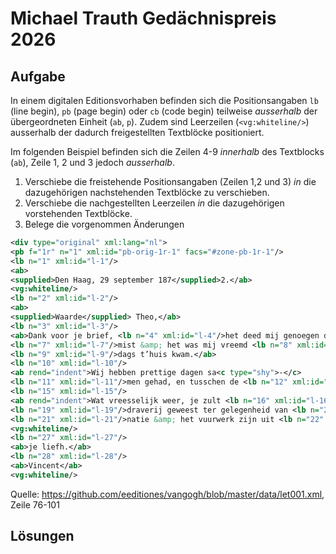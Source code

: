 # Michael Trauth Gedächnispreis 2026

## Aufgabe 

In einem digitalen Editionsvorhaben befinden sich die Positionsangaben `lb` (line begin), `pb` (page begin) oder `cb` (code begin) teilweise *ausserhalb* der übergeordneten Einheit (`ab`, `p`). 
Zudem sind Leerzeilen (`<vg:whiteline/>`) ausserhalb der dadurch freigestellten Textblöcke positioniert.


Im folgenden Beispiel befinden sich die Zeilen 4-9 *innerhalb* des Textblocks (`ab`), Zeile 1, 2 und 3 jedoch *ausserhalb*. 

1. Verschiebe die freistehende Positionsangaben (Zeilen 1,2 und 3) *in* die dazugehörigen nachstehenden Textblöcke zu verschieben.
2. Verschiebe die nachgestellten Leerzeilen *in* die dazugehörigen vorstehenden Textblöcke.
3. Belege die vorgenommen Änderungen

```xml
<div type="original" xml:lang="nl">
<pb f="1r" n="1" xml:id="pb-orig-1r-1" facs="#zone-pb-1r-1"/>
<lb n="1" xml:id="l-1"/>
<ab>
<supplied>Den Haag, 29 september 187</supplied>2.</ab>
<vg:whiteline/>
<lb n="2" xml:id="l-2"/>
<ab>
<supplied>Waarde</supplied> Theo,</ab>
<lb n="3" xml:id="l-3"/>
<ab>Dank voor je brief, <lb n="4" xml:id="l-4"/>het deed mij genoegen dat je <lb n="5" xml:id="l-5"/>weer goed aangekomen zijt. <lb n="6" xml:id="l-6"/>Ik heb je de eerste dagen ge<c type="shy">-</c>
<lb n="7" xml:id="l-7"/>mist &amp; het was mij vreemd <lb n="8" xml:id="l-8"/>je niet te vinden als ik s’mid<c type="shy">-</c>
<lb n="9" xml:id="l-9"/>dags t’huis kwam.</ab>
<lb n="10" xml:id="l-10"/>
<ab rend="indent">Wij hebben prettige dagen sa<c type="shy">-</c>
<lb n="11" xml:id="l-11"/>men gehad, en tusschen de <lb n="12" xml:id="l-12"/>droppeltjes door<anchor n="a" xml:id="note-o-a"/> toch nog al <lb n="13" xml:id="l-13"/>eens gewandeld &amp; het een en <lb n="14" xml:id="l-14"/>ander gezien.</ab>
<lb n="15" xml:id="l-15"/>
<ab rend="indent">Wat vreesselijk weer, je zult <lb n="16" xml:id="l-16"/>het wel <hi rend="ital">benauwd</hi> hebben <lb n="17" xml:id="l-17"/>op je wandelingen naar <lb n="18" xml:id="l-18"/>Ois<supplied>ter</supplied>wijk.<anchor n="1" xml:id="note-o-1"/> Gisteren is het hard<c type="shy">-</c>
<lb n="19" xml:id="l-19"/>draverij geweest ter gelegenheid van <lb n="20" xml:id="l-20"/>de tentoonstelling,<anchor n="2" xml:id="note-o-2"/> maar de illumi<c type="shy">-</c>
<lb n="21" xml:id="l-21"/>natie &amp; het vuurwerk zijn uit <lb n="22" xml:id="l-22"/>gesteld, om het slechte weer,<anchor n="3" xml:id="note-o-3"/> het <lb n="23" xml:id="l-23"/>is dus maar goed dat je niet <lb n="24" xml:id="l-24"/>gebleven zijt om die te zien. Groeten <lb n="25" xml:id="l-25"/>van de familie Haanebeek<anchor n="4" xml:id="note-o-4"/> &amp; Roos.<anchor n="5" xml:id="note-o-5"/> <lb n="26" xml:id="l-26"/>Steeds</ab>
<vg:whiteline/>
<lb n="27" xml:id="l-27"/>
<ab>je liefh.</ab>
<lb n="28" xml:id="l-28"/>
<ab>Vincent</ab>
<vg:whiteline/>
```
Quelle: https://github.com/eeditiones/vangogh/blob/master/data/let001.xml, Zeile 76-101




## Lösungen
